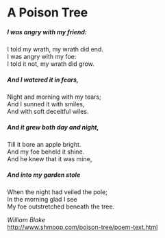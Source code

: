 # A Poison Tree

##### I was angry with my friend:  
I told my wrath, my wrath did end.  
I was angry with my foe:  
I told it not, my wrath did grow.  
 
##### And I watered it in fears,  
Night and morning with my tears;   
And I sunned it with smiles,  
And with soft deceitful wiles.  
 
##### And it grew both day and night,  
Till it bore an apple bright.  
And my foe beheld it shine.  
And he knew that it was mine,  
 
##### And into my garden stole  
When the night had veiled the pole;   
In the morning glad I see  
My foe outstretched beneath the tree.   
 
   _William Blake_     
   http://www.shmoop.com/poison-tree/poem-text.html
